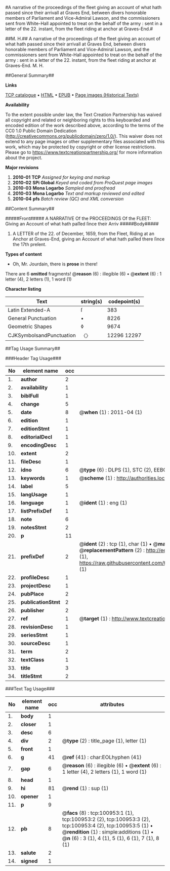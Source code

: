 #A narrative of the proceedings of the fleet giving an account of what hath passed since their arrivall at Graves End, between divers honorable members of Parliament and Vice-Admiral Lawson, and the commissioners sent from White-Hall appointed to treat on the behalf of the army : sent in a letter of the 22. instant, from the fleet riding at anchor at Graves-End.#

##M. H.##
A narrative of the proceedings of the fleet giving an account of what hath passed since their arrivall at Graves End, between divers honorable members of Parliament and Vice-Admiral Lawson, and the commissioners sent from White-Hall appointed to treat on the behalf of the army : sent in a letter of the 22. instant, from the fleet riding at anchor at Graves-End.
M. H.

##General Summary##

**Links**

[TCP catalogue](http://www.ota.ox.ac.uk/tcp/)  • 
[HTML](http://tei.it.ox.ac.uk/tcp/Texts-HTML/free/A70/A70332.html)  • 
[EPUB](http://tei.it.ox.ac.uk/tcp/Texts-EPUB/free/A70/A70332.epub) • 
[Page images (Historical Texts)](https://historicaltexts.jisc.ac.uk/eebo-13648388e)

**Availability**

To the extent possible under law, the Text Creation Partnership has waived all copyright and related or neighboring rights to this keyboarded and encoded edition of the work described above, according to the terms of the CC0 1.0 Public Domain Dedication (http://creativecommons.org/publicdomain/zero/1.0/). This waiver does not extend to any page images or other supplementary files associated with this work, which may be protected by copyright or other license restrictions. Please go to https://www.textcreationpartnership.org/ for more information about the project.

**Major revisions**

1. __2010-01__ __TCP__ *Assigned for keying and markup*
1. __2010-02__ __SPi Global__ *Keyed and coded from ProQuest page images*
1. __2010-03__ __Mona Logarbo__ *Sampled and proofread*
1. __2010-03__ __Mona Logarbo__ *Text and markup reviewed and edited*
1. __2010-04__ __pfs__ *Batch review (QC) and XML conversion*

##Content Summary##

#####Front#####
A NARRATIVE Of the PROCEEDINGS Of the FLEET: Giving an Account of what hath paſſed ſince their Arriv
#####Body#####

1. A LETTER of the 22. of December, 1659, from the Fleet, Riding at an Anchor at Graves-End, giving an Account of what hath paſſed there ſince the 17th preſent.

**Types of content**

  * Oh, Mr. Jourdain, there is **prose** in there!

There are 6 **omitted** fragments! 
 @__reason__ (6) : illegible (6)  •  @__extent__ (6) : 1 letter (4), 2 letters (1), 1 word (1)

**Character listing**


|Text|string(s)|codepoint(s)|
|---|---|---|
|Latin Extended-A|ſ|383|
|General Punctuation|•|8226|
|Geometric Shapes|◊|9674|
|CJKSymbolsandPunctuation|〈〉|12296 12297|

##Tag Usage Summary##

###Header Tag Usage###

|No|element name|occ|attributes|
|---|---|---|---|
|1.|__author__|2||
|2.|__availability__|1||
|3.|__biblFull__|1||
|4.|__change__|5||
|5.|__date__|8| @__when__ (1) : 2011-04 (1)|
|6.|__edition__|1||
|7.|__editionStmt__|1||
|8.|__editorialDecl__|1||
|9.|__encodingDesc__|1||
|10.|__extent__|2||
|11.|__fileDesc__|1||
|12.|__idno__|6| @__type__ (6) : DLPS (1), STC (2), EEBO-CITATION (1), OCLC (1), VID (1)|
|13.|__keywords__|1| @__scheme__ (1) : http://authorities.loc.gov/ (1)|
|14.|__label__|5||
|15.|__langUsage__|1||
|16.|__language__|1| @__ident__ (1) : eng (1)|
|17.|__listPrefixDef__|1||
|18.|__note__|6||
|19.|__notesStmt__|2||
|20.|__p__|11||
|21.|__prefixDef__|2| @__ident__ (2) : tcp (1), char (1)  •  @__matchPattern__ (2) : ([0-9\-]+):([0-9IVX]+) (1), (.+) (1)  •  @__replacementPattern__ (2) : http://eebo.chadwyck.com/downloadtiff?vid=$1&page=$2 (1), https://raw.githubusercontent.com/textcreationpartnership/Texts/master/tcpchars.xml#$1 (1)|
|22.|__profileDesc__|1||
|23.|__projectDesc__|1||
|24.|__pubPlace__|2||
|25.|__publicationStmt__|2||
|26.|__publisher__|2||
|27.|__ref__|1| @__target__ (1) : http://www.textcreationpartnership.org/docs/. (1)|
|28.|__revisionDesc__|1||
|29.|__seriesStmt__|1||
|30.|__sourceDesc__|1||
|31.|__term__|2||
|32.|__textClass__|1||
|33.|__title__|3||
|34.|__titleStmt__|2||


###Text Tag Usage###

|No|element name|occ|attributes|
|---|---|---|---|
|1.|__body__|1||
|2.|__closer__|1||
|3.|__desc__|6||
|4.|__div__|2| @__type__ (2) : title_page (1), letter (1)|
|5.|__front__|1||
|6.|__g__|41| @__ref__ (41) : char:EOLhyphen (41)|
|7.|__gap__|6| @__reason__ (6) : illegible (6)  •  @__extent__ (6) : 1 letter (4), 2 letters (1), 1 word (1)|
|8.|__head__|1||
|9.|__hi__|81| @__rend__ (1) : sup (1)|
|10.|__opener__|1||
|11.|__p__|9||
|12.|__pb__|8| @__facs__ (8) : tcp:100953:1 (1), tcp:100953:2 (2), tcp:100953:3 (2), tcp:100953:4 (2), tcp:100953:5 (1)  •  @__rendition__ (1) : simple:additions (1)  •  @__n__ (6) : 3 (1), 4 (1), 5 (1), 6 (1), 7 (1), 8 (1)|
|13.|__salute__|2||
|14.|__signed__|1||
